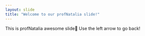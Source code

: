 ```yaml
---
layout: slide
title: "Welcome to our profNatalia slide!"
---
```

This is profNatalia awesome slide:tada:
Use the left arrow to go back!
